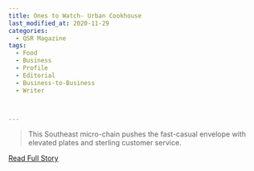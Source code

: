 ```yaml
---
title: Ones to Watch- Urban Cookhouse
last_modified_at: 2020-11-29
categories:
  - QSR Magazine
tags:
  - Food
  - Business
  - Profile
  - Editorial 
  - Business-to-Business
  - Writer



---
```


> This Southeast micro-chain pushes the fast-casual envelope with elevated plates and sterling customer service.

<a href="http://www.ourdigitalmags.com/publication/?i=527130&ver=html5&p=41" target="_blank">Read Full Story</a>

